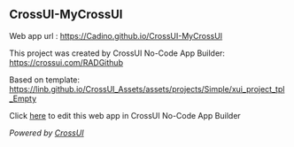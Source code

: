 ## CrossUI-MyCrossUI
Web app url : https://Cadino.github.io/CrossUI-MyCrossUI

This project was created by CrossUI No-Code App Builder: https://crossui.com/RADGithub

Based on template: https://linb.github.io/CrossUI_Assets/assets/projects/Simple/xui_project_tpl_Empty

Click [here](https://crossui.com/RADGithub/#!from=github&owner=Cadino&repo=CrossUI-MyCrossUI) to edit this web app in CrossUI No-Code App Builder

<i>Powered by [CrossUI](https://crossui.com)</i>
